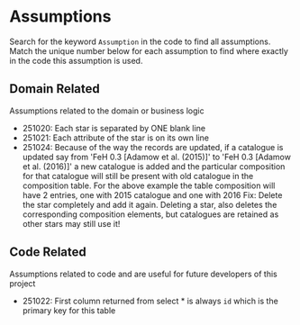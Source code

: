 # Assumptions

Search for the keyword `Assumption` in the code to find all assumptions. Match the unique number below for each assumption to find where exactly in the code this assumption is used.

## Domain Related

Assumptions related to the domain or business logic

- 251020: Each star is separated by ONE blank line
- 251021: Each attribute of the star is on its own line
- 251024: Because of the way the records are updated, if a catalogue is updated say from 'FeH 0.3 [Adamow et al. (2015)]' to 'FeH 0.3 [Adamow et al. (2016)]' a new catalogue is added and the particular composition for that catalogue will still be present with old catalogue in the composition table. For the above example the table composition will have 2 entries, one with 2015 catalogue and one with 2016 Fix: Delete the star completely and add it again. Deleting a star, also deletes the corresponding composition elements, but catalogues are retained as other stars may still use it!

## Code Related

Assumptions related to code and are useful for future developers of this project

- 251022: First column returned from select * is always `id` which is the primary key for this table